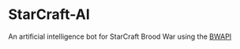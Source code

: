 # StarCraft-AI
An artificial intelligence bot for StarCraft Brood War using the [BWAPI](https://github.com/bwapi/bwapi)
